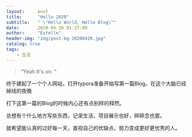 ```yaml
---
layout:     post
title:      "Hello 2020"
subtitle:   " \"Hello World, Hello Blog\""
date:       2020-04-20 01:27:00
author:     "Estelle"
header-img: "img/post-bg-20200420.jpg"
catalog: true
tags:
    - 生活
---
```


> “Yeah It's on. ”

终于建起了一个个人网站，打开typora准备开始写第一篇Blog，在这个大脑已经掉线的夜晚

打下这第一篇的Blog的时候内心还有点别样的释然。

总想有个什么地方写些东西，记录生活，项目展示也好，碎碎念也罢。

就希望能认真的过好每一天，直视自己的优缺点，努力变成更好更优秀的人。


